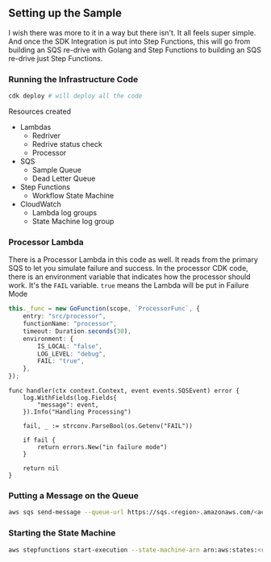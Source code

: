 ## Setting up the Sample

I wish there was more to it in a way but there isn't. It all feels super simple. And once the SDK Integration is put into Step Functions, this will go from building an SQS re-drive with Golang and Step Functions to building an SQS re-drive just Step Functions.

### Running the Infrastructure Code

```bash
cdk deploy # will deploy all the code
```

Resources created

-   Lambdas
    -   Redriver
    -   Redrive status check
    -   Processor
-   SQS
    -   Sample Queue
    -   Dead Letter Queue
-   Step Functions
    -   Workflow State Machine
-   CloudWatch
    -   Lambda log groups
    -   State Machine log group

### Processor Lambda

There is a Processor Lambda in this code as well. It reads from the primary SQS to let you simulate failure and success. In the processor CDK code, there is an environment variable that indicates how the processor should work. It's the `FAIL` variable. `true` means the Lambda will be put in Failure Mode

```typescript
this._func = new GoFunction(scope, `ProcessorFunc`, {
    entry: "src/processor",
    functionName: "processor",
    timeout: Duration.seconds(30),
    environment: {
        IS_LOCAL: "false",
        LOG_LEVEL: "debug",
        FAIL: "true",
    },
});
```

```golang
func handler(ctx context.Context, event events.SQSEvent) error {
	log.WithFields(log.Fields{
		"message": event,
	}).Info("Handling Processing")

	fail, _ := strconv.ParseBool(os.Getenv("FAIL"))

	if fail {
		return errors.New("in failure mode")
	}

	return nil
}
```

### Putting a Message on the Queue

```bash
aws sqs send-message --queue-url https://sqs.<region>.amazonaws.com/<account-id>/sample --message-body "Hello World"
```

### Starting the State Machine

```bash
aws stepfunctions start-execution --state-machine-arn arn:aws:states:<region>:<account>:stateMachine:SqsRedriveWorkflow --input "{\"queueArn\": \"arn:aws:sqs:<region>:<account>:sample-dlq\"}"
```
